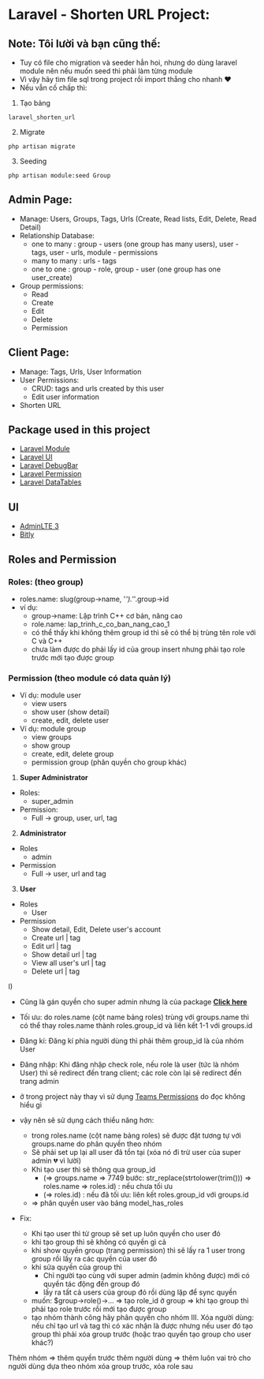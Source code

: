 # Laravel - Shorten URL Project:
## Note: Tôi lười và bạn cũng thế:
- Tuy có file cho migration và seeder hẳn hoi, nhưng do dùng laravel module nên nếu muốn seed thì phải làm từng module   
- Vì vậy hãy tìm file sql trong project rồi import thẳng cho nhanh ❤️ 
- Nếu vẫn cố chấp thì:
1. Tạo bảng
```text
laravel_shorten_url
```
2. Migrate
```terminal
php artisan migrate
```
3. Seeding
```terminal
php artisan module:seed Group 
```
## Admin Page:
- Manage: Users, Groups, Tags, Urls (Create, Read lists, Edit, Delete, Read Detail)
- Relationship Database:
  - one to many : group - users (one group has many users), user - tags, user - urls, module - permissions
  - many to many : urls - tags 
  - one to one : group - role, group - user (one group has one user_create)
- Group permissions:
  - Read 
  - Create
  - Edit
  - Delete
  - Permission
## Client Page:
- Manage: Tags, Urls, User Information
- User Permissions:
  - CRUD: tags and urls created by this user
  - Edit user information
- Shorten URL
## Package used in this project
- [Laravel Module](https://laravelmodules.com/docs/v10/introduction)
- [Laravel UI](https://github.com/laravel/ui)
- [Laravel DebugBar](https://github.com/barryvdh/laravel-debugbar) 
- [Laravel Permission](https://spatie.be/docs/laravel-permission/v6/installation-laravel)
- [Laravel DataTables](https://yajrabox.com/docs/laravel-datatables/10.0)
## UI
- [AdminLTE 3](https://adminlte.io/themes/v3/)
- [Bitly](https://app.bitly.com/)
## Roles and Permission
### Roles: (theo group)
* roles.name: slug(group->name, '_').'_'.group->id
* ví dụ: 
  * group->name: Lập trình C++ cơ bản, nâng cao
  * role.name: lap_trinh_c_co_ban_nang_cao_1
  * có thể thấy khi không thêm group id thì sẽ có thể bị trùng tên role với C và C++
  * chưa làm được do phải lấy id của group insert nhưng phải tạo role trước mới tạo được group
### Permission (theo module có data quản lý)
* Ví dụ: module user
  * view users
  * show user (show detail)
  * create, edit, delete user
* Ví dụ: module group
  * view groups
  * show group
  * create, edit, delete group
  * permission group (phân quyền cho group khác)
1) **Super Administrator**
- Roles:
  - super_admin
- Permission:
  - Full -> group, user, url, tag
2) **Administrator**
- Roles
  - admin
- Permission
  - Full -> user, url and tag
3) **User**
- Roles
  - User
- Permission
  - Show detail, Edit, Delete user's account
  - Create url | tag
  - Edit url | tag
  - Show detail url | tag
  - View all user's url | tag
  - Delete url | tag



I)
- Cũng là gán quyền cho super admin nhưng là của package **[Click here](https://spatie.be/docs/laravel-permission/v6/basic-usage/super-admin#content-gatebefore)**
- Tối ưu: do roles.name (cột name bảng roles) trùng với groups.name thì có thể thay roles.name thành roles.group_id và liên kết 1-1 với groups.id
- Đăng kí: Đăng kí phía người dùng thì phải thêm group_id là của nhóm User
- Đăng nhập: Khi đăng nhập check role, nếu role là user (tức là nhóm User) thì sẽ redirect đến trang client; các role còn lại sẽ redirect đến trang admin

- ở trong project này thay vì sử dụng [Teams Permissions](https://spatie.be/docs/laravel-permission/v6/basic-usage/teams-permissions) do đọc không hiểu gì
- vậy nên sẽ sử dụng cách thiểu năng hơn:
  - trong roles.name (cột name bảng roles) sẽ được đặt tương tự với groups.name do phân quyền theo nhóm
  - Sẽ phải set up lại all user đã tồn tại (xóa nó đi trừ user của super admin 💔 vì lười)
  - Khi tạo user thì sẽ thông qua group_id 
    - (=> groups.name => 7749 bước: str_replace(strtolower(trim())) => roles.name => roles.id) : nếu chưa tối ưu
    - (=> roles.id) : nếu đã tối ưu: liên kết roles.group_id với groups.id 
  - => phân quyền user vào bảng model_has_roles
- Fix:
  - Khi tạo user thì từ group sẽ set up luôn quyền cho user đó
  - khi tạo group thì sẽ không có quyền gì cả
  - khi show quyền group (trang permission) thì sẽ lấy ra 1 user trong group rồi lấy ra các quyền của user đó
  - khi sửa quyền của group thì 
    - Chỉ người tạo cùng với super admin (admin không được) mới có quyền tác động đến group đó
    - lấy ra tất cả users của group đó rồi dùng lặp để sync quyền
  - muốn: $group->role()->... => tạo role_id ở group => khi tạo group thì phải tạo role trước rồi mới tạo được group
  - tạo nhóm thành công hãy phân quyền cho nhóm
III. 
Xóa người dùng: nếu chỉ tạo url và tag thì có xác nhận là được
nhưng nếu user đó tạo group thì phải xóa group trước (hoặc trao quyền tạo group cho user khác?)
 
Thêm nhóm => thêm quyền trước
thêm người dùng => thêm luôn vai trò cho người dùng dựa theo nhóm
xóa group trước, xóa role sau
